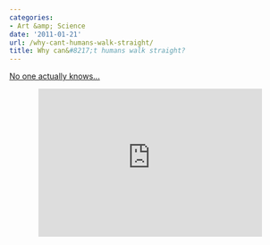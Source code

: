 ```yaml
---
categories:
- Art &amp; Science
date: '2011-01-21'
url: /why-cant-humans-walk-straight/
title: Why can&#8217;t humans walk straight?
---
```


<a href="http://vimeo.com/17083789">No one actually knows...</a>

<p align="center"><iframe src="https://player.vimeo.com/video/17083789" width="400" height="265" frameborder="0"></iframe></p>
